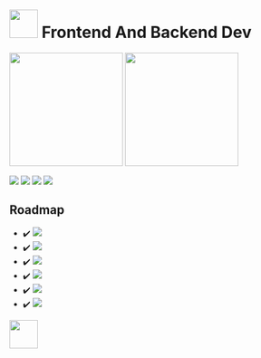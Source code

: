 # <img src="https://i.ibb.co/ZWt8y9b/fomlahault.png" style="width: 50px"> Frontend And Backend Dev
<div style="display: inline-block;">
<img src="https://github-readme-stats.vercel.app/api?username=princevora&&show_icons=true&theme=midnight-purple" style="height: 200px;">
<img src="https://github-readme-stats.vercel.app/api/top-langs/?username=princevora&langs_count=5&theme=midnight-purple" style="height: 200px;">
</div>

<a href="https://discord.com/"><img src="https://img.shields.io/badge/-floyare%231186-000000?style=flat-square&logo=discord&logoColor=7F3ACE"></a>
<a href="https://steamcommunity.com/id/floyarestyles/"><img src="https://img.shields.io/badge/-funnע-000000?style=flat-square&logo=steam&logoColor=7F3ACE"></a>
<a href="https://www.youtube.com/channel/UCdRj56rXHKHF40T0Of36s3A"><img src="https://img.shields.io/badge/-floyare-000000?style=flat-square&logo=youtube&logoColor=7F3ACE"></a>
<img src="https://visitor-badge.laobi.icu/badge?page_id=floyare.floyare&left_color=black&right_color=%237F3ACE">

## Roadmap
- :heavy_check_mark: <img src="https://img.shields.io/badge/-HTML-000000?style=flat-square&logo=html5">
- :heavy_check_mark: <img src="https://img.shields.io/badge/-Laravel-000?style=flat-square&logo=laravel&logoColor=FF2D20&labelColor">
- :heavy_check_mark: <img src="https://img.shields.io/badge/-CSS-000000?style=flat-square&logo=css3&logoColor=blue">
- :heavy_check_mark: <img src="https://img.shields.io/badge/-Javascript-000000?style=flat-square&logo=javascript">
- :heavy_check_mark: <img src="https://img.shields.io/badge/-React-000000?style=flat-square&logo=react">
- :heavy_check_mark: <img src="https://img.shields.io/badge/-Next.js-000000?style=flat-square&logo=nextdotjs">

<div style="display: inline-block;">
<img src="https://i.ibb.co/wwq451W/JUSTSTYLES-LOGO-NEW-500.png" style="height: 50px;">
</div>
<!--
**princevora/princevora** is a ✨ _special_ ✨ repository because its `README.md` (this file) appears on your GitHub profile.

Here are some ideas to get you started:

- 🔭 I’m currently working on ...
- 🌱 I’m currently learning ...
- 👯 I’m looking to collaborate on ...
- 🤔 I’m looking for help with ...
- 💬 Ask me about ...
- 📫 How to reach me: ...
- 😄 Pronouns: ...
- ⚡ Fun fact: ...
-->
